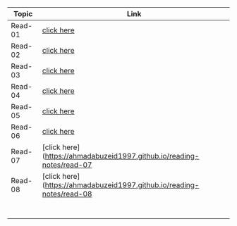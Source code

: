 | **Topic** | **Link** |
| ----- | ----- |
|Read-01 |[click here](https://ahmadabuzeid1997.github.io/reading-notes/class-01) |
| Read-02 | [click here](https://ahmadabuzeid1997.github.io/reading-notes/class-01/read-02) |
|Read-03 |[click here](https://ahmadabuzeid1997.github.io/reading-notes/class-03/read-03) |
|Read-04 | [click here](https://ahmadabuzeid1997.github.io/reading-notes/class-04/read-04)|
|Read-05 |[click here](https://ahmadabuzeid1997.github.io/reading-notes/class-05/read-05) |
|Read-06 |[click here](https://ahmadabuzeid1997.github.io/reading-notes/read-06) |
|Read-07|[click here](https://ahmadabuzeid1997.github.io/reading-notes/read-07 |
|Read-08 |[click here](https://ahmadabuzeid1997.github.io/reading-notes/read-08 |
| | |
| | |
| | |
| | |
| | |
| | |
| | |
